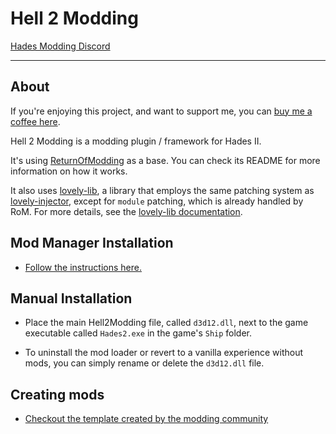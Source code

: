 # Hell 2 Modding

[Hades Modding Discord](https://discord.com/invite/KuMbyrN)

---

## About

If you're enjoying this project, and want to support me, you can [buy me a coffee here](https://ko-fi.com/xiaoxiao921).

Hell 2 Modding is a modding plugin / framework for Hades II.

It's using [ReturnOfModding](https://github.com/xiaoxiao921/ReturnOfModdingBase) as a base. You can check its README for more information on how it works.

It also uses [lovely-lib](https://github.com/xiaoxiao921/lovely-lib), a library that employs the same patching system as [lovely-injector](https://github.com/ethangreen-dev/lovely-injector/), except for `module` patching, which is already handled by RoM. For more details, see the [lovely-lib documentation](https://github.com/xiaoxiao921/lovely-lib?tab=readme-ov-file#patches).

## Mod Manager Installation

- [Follow the instructions here.](https://github.com/ebkr/r2modmanPlus?tab=readme-ov-file#first-time-installing)

## Manual Installation

- Place the main Hell2Modding file, called `d3d12.dll`, next to the game executable called `Hades2.exe` in the game's `Ship` folder.

- To uninstall the mod loader or revert to a vanilla experience without mods, you can simply rename or delete the `d3d12.dll` file.

## Creating mods

- [Checkout the template created by the modding community](https://github.com/SGG-Modding/Hades2ModTemplate)
